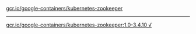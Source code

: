 [gcr.io/google-containers/kubernetes-zookeeper](https://hub.docker.com/r/anjia0532/kubernetes-zookeeper/tags/) 

----
[gcr.io/google-containers/kubernetes-zookeeper:1.0-3.4.10 √](https://hub.docker.com/r/anjia0532/kubernetes-zookeeper/tags/)

